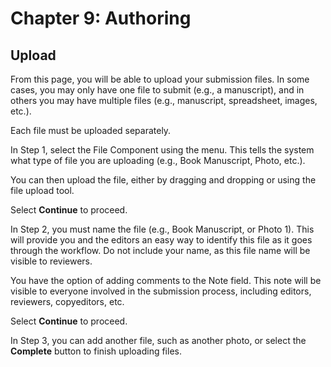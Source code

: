# Chapter 9: Authoring
## Upload

From this page, you will be able to upload your submission files. In some cases, you may only have one file to submit (e.g., a manuscript), and in others you may have multiple files (e.g., manuscript, spreadsheet, images, etc.).

Each file must be uploaded separately.

In Step 1, select the File Component using the menu. This tells the system what type of file you are uploading (e.g., Book Manuscript, Photo, etc.).

You can then upload the file, either by dragging and dropping or using the file upload tool.

Select **Continue** to proceed.

In Step 2, you must name the file (e.g., Book Manuscript, or Photo 1). This will provide you and the editors an easy way to identify this file as it goes through the workflow. Do not include your name, as this file name will be visible to reviewers.

You have the option of adding comments to the Note field. This note will be visible to everyone involved in the submission process, including editors, reviewers, copyeditors, etc.

Select **Continue** to proceed.

In Step 3, you can add another file, such as another photo, or select the **Complete** button to finish uploading files.